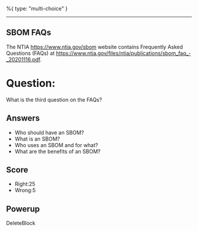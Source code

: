%{
 type: "multi-choice"
}

---
## SBOM FAQs
The NTIA https://www.ntia.gov/sbom website
contains Frequently Asked Questions (FAQs) at
https://www.ntia.gov/files/ntia/publications/sbom_faq_-_20201116.pdf.

# Question:
What is the third question on the FAQs?

## Answers
- Who should have an SBOM?
- What is an SBOM?
- Who uses an SBOM and for what?
- What are the benefits of an SBOM?

## Score
- Right:25
- Wrong:5

## Powerup
DeleteBlock
